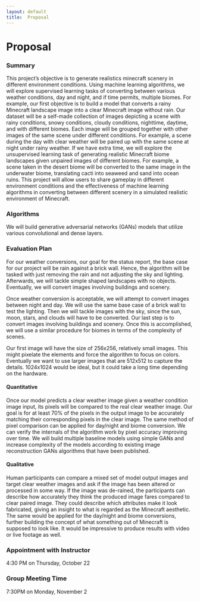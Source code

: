 ```yaml
---
layout: default
title:  Proposal
---
```


# Proposal

### Summary

This project’s objective is to generate realistics minecraft scenery in different environment conditions. Using machine learning algorithms, we will explore supervised learning tasks of converting between various weather conditions, day and night, and if time permits, multiple biomes. For example, our first objective is to build a model that converts a rainy Minecraft landscape image into a clear Minecraft image without rain. Our dataset will be a self-made collection of images depicting a scene with rainy conditions, snowy conditions, cloudy conditions, nighttime, daytime, and with different biomes. Each image will be grouped together with other images of the same scene under different conditions. For example, a scene during the day with clear weather will be paired up with the same scene at night under rainy weather. If we have extra time, we will explore the unsupervised learning task of generating realistic Minecraft biome landscapes given unpaired images of different biomes. For example, a scene taken in the desert biome will be converted to the same image in the underwater biome, translating cacti into seaweed and sand into ocean ruins. This project will allow users to share gameplay in different environment conditions and the effectiveness of machine learning algorithms in converting between different scenery in a simulated realistic environment of Minecraft.

### Algorithms

We will build generative adversarial networks (GANs) models that utilize various convolutional and dense layers.

### Evaluation Plan

For our weather conversions, our goal for the status report, the base case for our project will be rain against a brick wall. Hence, the algorithm will be tasked with just removing the rain and not adjusting the sky and lighting. Afterwards, we will tackle simple shaped landscapes with no objects. Eventually, we will convert images involving buildings and scenery. 

Once weather conversion is acceptable, we will attempt to convert images between night and day. We will use the same base case of a brick wall to test the lighting. Then we will tackle images with the sky, since the sun, moon, stars, and clouds will have to be converted. Our last step is to convert images involving buildings and scenery. Once this is accomplished, we will use a similar procedure for biomes in terms of the complexity of scenes. 

Our first image will have the size of 256x256, relatively small images. This might pixelate the elements and force the algorithm to focus on colors. Eventually we want to use larger images that are 512x512 to capture the details. 1024x1024 would be ideal, but it could take a long time depending on the hardware. 

#### Quantitative 

Once our model predicts a clear weather image given a weather condition image input, its pixels will be compared to the real clear weather image. Our goal is for at least 70% of the pixels in the output image to be accurately matching their corresponding pixels in the clear image. The same method of pixel comparison can be applied for day/night and biome conversion. We can verify the internals of the algorithm work by pixel accuracy improving over time. We will build multiple baseline models using simple GANs and increase complexity of the models according to existing image reconstruction GANs algorithms that have been published. 

#### Qualitative 

Human participants can compare a mixed set of model output images and target clear weather images and ask if the image has been altered or processed in some way. If the image was de-rained, the participants can describe how accurately they think the produced image fares compared to clear paired image. They could describe which attributes make it look fabricated, giving an insight to what is regarded as the Minecraft aesthetic. The same would be applied for the day/night and biome conversions, further building the concept of what something out of Minecraft is supposed to look like. It would be impressive to produce results with video or live footage as well.

### Appointment with Instructor

4:30 PM on Thursday, October 22


### Group Meeting Time

7:30PM on Monday, November 2

